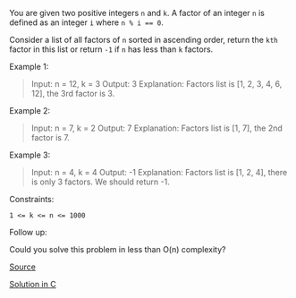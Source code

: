 You are given two positive integers `n` and `k`. A factor of an integer `n` is defined as an integer `i` where `n % i == 0`.

Consider a list of all factors of `n` sorted in ascending order, return the `kth` factor in this list or return `-1` if `n` has less than `k` factors.

 

Example 1:

> Input: n = 12, k = 3
> Output: 3
> Explanation: Factors list is [1, 2, 3, 4, 6, 12], the 3rd factor is 3.

Example 2:

> Input: n = 7, k = 2
> Output: 7
> Explanation: Factors list is [1, 7], the 2nd factor is 7.

Example 3:

> Input: n = 4, k = 4
> Output: -1
> Explanation: Factors list is [1, 2, 4], there is only 3 factors. We should return -1.
 

Constraints:

`1 <= k <= n <= 1000`
 

Follow up:

Could you solve this problem in less than O(n) complexity?


[Source](https://leetcode.com/problems/the-kth-factor-of-n/)

[Solution in C](01492.c)